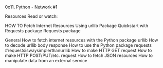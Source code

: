 0x11. Python - Network #1

Resources
Read or watch:

HOW TO Fetch Internet Resources Using urllib Package
Quickstart with Requests package
Requests package

General
How to fetch internet resources with the Python package urllib
How to decode urllib body response
How to use the Python package requests #requestsiswaysimplerthanurllib
How to make HTTP GET request
How to make HTTP POST/PUT/etc. request
How to fetch JSON resources
How to manipulate data from an external service


